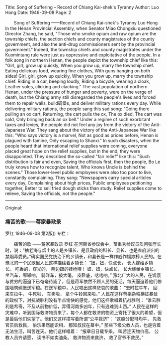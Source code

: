 Title: Song of Suffering – Record of Chiang Kai-shek's Tyranny
Author: Luo Hong
Date: 1946-09-08
Page: 2

　　Song of Suffering
    ——Record of Chiang Kai-shek's Tyranny
    Luo Hong
    In the Henan Provincial Assembly, when Senator Miao Chongxiu questioned Director Zhang, he said, "Those who smoke opium and raw opium are the township chiefs, the section chiefs and county magistrates of the county government, and also the anti-drug commissioners sent by the provincial government." Indeed, the township chiefs and county magistrates under the Kuomintang rule were just as oppressive and exploitative of the people. In a folk song in northern Henan, the people depict the township chief like this:
    "Girl, girl, grow up quickly,
    When you grow up, marry the township chief.
    Eating delicious food, wearing fine clothes,
    With guns hanging on both sides!
    Girl, girl, grow up quickly,
    When you grow up, marry the township chief.
    Riding in a car, beeping loudly,
    Riding a bicycle, wearing a cloak,
    Leather soles, clicking and clacking."
    The vast population of northern Henan, under the pressure of hunger and poverty, were on the verge of death, but the Chiang army still disregarded the people's lives and forced them to repair walls, build碉堡s, and deliver military rations every day. While delivering military rations, the people sang this sad song:
    "Going there pulling an ox cart,
    Returning, the cart pulls the ox,
    The ox died,
    The cart was sold,
    Only bringing back an ox bell."
    Under a regime of such exorbitant taxes and levies, the people did not feel any joy from the victory of the Anti-Japanese War. They sang about the victory of the Anti-Japanese War like this:
    "Who says victory is a marvel,
    Not as good as prices before,
    Henan is plagued with famine,
    Only escaping to Shanxi."
    In such disasters, when the people heard that international relief supplies were coming, everyone placed great hope on the relief supplies, but in the end, they were disappointed. They described the so-called "fair relief" like this:
    "Such distribution is fair and even,
    Saving the officials first, then the people,
    Bo Le truly knows how to recognize talent,
    Who knows Uncle is behind the scenes."
    Those lower-level public employees were also too poor to live, constantly complaining. They sang:
    "Newspapers carry special articles every day,
    Complaining about high prices,
    Public employees petitioning together,
    Better to sell fried dough sticks than study.
    Relief supplies come to relieve,
    Saving the officials, not the people."



<hr /> 

Original: 


### 痛苦的歌——蒋家暴政录
罗红
1946-09-08
第2版()
专栏：

　　痛苦的歌
    ——蒋家暴政录
    罗红
    在河南省参议会中，苗重秀参议员质问张厅长时，说：“抽老海与烟土的人是乡镇长、是县政府的科长、县长、也是省府派出的禁烟毒委员。”确实国民党统治下的乡镇长，和县长是一样作威作福欺榨人民的。在豫北的一个民歌里人民这样描绘着乡镇长：
    “妞，妞，快点长，
    长大嫁给乡镇长。
    吃香的，穿光的，
    两边跟的挂枪哩！
    妞，妞，快点长，
    长大嫁给乡镇长。
    坐汽车，嘟嘟响，
    骑洋车，披大氅，
    皮鞋底，喀喀响。”
    豫北广大的人民，在饥饿与贫穷的逼迫下已奄奄待毙了，但是蒋军依然不顾人民的死活，每天逼迫着他们修围墙筑碉堡送军粮。在送军粮中，人民唱出这样悲哀的歌曲：
    “去时拉牛车，
    回来车拉牛，
    牛死啦，
    车卖啦，
    拿个牛铃回来啦。”
    人民在这样苛捐杂税横征暴敛的政权下，对抗战胜利没有半点愉快的感觉，他们这样歌唱着抗战胜利：
    “谁云胜利是希奇，不及从前物价低，弄得河南多凶年，只有逃难到山西。”
    人民在这样的灾难中，听到国际救济物资来了，每个人都在救济的物资上寄托了很大的希望，但是最后他们失望了。他们又这样描写着所谓“公平救济”：
    “这般分配可均平，
    先救官员后救民，
    伯乐果然能识相，
    那知叔叔在幕中。”
    那些下级公教人员，也是穷着无法生活，叫苦连天。他们这样唱着：
    “报章日日载专条，
    叫苦连天物价高，
    公教人员齐请愿，
    读书不如卖油条。
    救济物资来救济，
    救了官爷不救民。”
